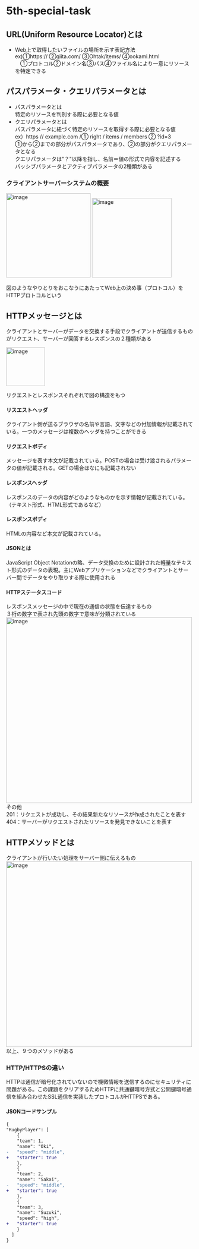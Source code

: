 # 5th-special-task    
## URL(Uniform Resource Locator)とは
- Web上で取得したいファイルの場所を示す表記方法  
ex)①https:// ②qiita.com/ ③Ohtak/items/ ④ookami.html   
&emsp;①プロトコル②ドメイン名③パス④ファイル名により一意にリソースを特定できる
## パスパラメータ・クエリパラメータとは
- パスパラメータとは  
  特定のリソースを判別する際に必要となる値
- クエリパラメータとは  
  パスパラメータに紐づく特定のリソースを取得する際に必要となる値  
  ex）https // example.com /① right / items / members ② ?id=3  
  ①から②までの部分がパスパラメータであり、②の部分がクエリパラメータとなる  
クエリパラメータは"？"以降を指し、名前＝値の形式で内容を記述する  
パッシブパラメータとアクティブパラメータの2種類がある
### クライアントサーバーシステムの概要
<img width="227" alt="image" src="https://github.com/Satoru-Oki/5th-special-task/assets/143796169/528e0de4-7588-4f95-bc67-f4356eeff001">    
<img width="214" alt="image" src="https://github.com/Satoru-Oki/5th-special-task/assets/143796169/ee97c69b-ed79-48ee-bb79-eb2a6efab950">  

図のようなやりとりをおこなうにあたってWeb上の決め事（プロトコル）をHTTPプロトコルという
## HTTPメッセージとは
クライアントとサーバーがデータを交換する手段でクライアントが送信するものがリクエスト、サーバーが回答するレスポンスの２種類がある  

<img width="104" alt="image" src="https://github.com/Satoru-Oki/5th-special-task/assets/143796169/d04f2403-c244-4fa5-bf56-de7f4b183852">  

リクエストとレスポンスそれぞれで図の構造をもつ
#### リスエストヘッダ
クライアント側が送るブラウザの名前や言語、文字などの付加情報が記載されている。一つのメッセージは複数のヘッダを持つことができる  
#### リクエストボディ  
メッセージを表す本文が記載されている。POSTの場合は受け渡されるパラメータの値が記載される。GETの場合はなにも記載されない  
#### レスポンスヘッダ  
レスポンスのデータの内容がどのようなものかを示す情報が記載されている。（テキスト形式、HTML形式であるなど）
#### レスポンスボディ  
HTMLの内容など本文が記載されている。
#### JSONとは
JavaScript Object Notationの略、データ交換のために設計された軽量なテキスト形式のデータの表現。主にWebアプリケーションなどでクライアントとサーバー間でデータをやり取りする際に使用される
#### HTTPステータスコード
レスポンスメッセージの中で現在の通信の状態を伝達するもの  
３桁の数字で表され先頭の数字で意味が分類されている  
<img width="500" alt="image" src="https://github.com/Satoru-Oki/5th-special-task/assets/143796169/958a3249-eb30-42db-82a4-39177d1a194a">  
その他  
201：リクエストが成功し、その結果新たなリソースが作成されたことを表す  
404：サーバーがリクエストされたリソースを発見できないことを表す  

## HTTPメソッドとは
クライアントが行いたい処理をサーバー側に伝えるもの  
<img width="500" alt="image" src="https://github.com/Satoru-Oki/5th-special-task/assets/143796169/d87c1613-6505-4816-bd70-8b4a1c321451">  
以上、９つのメソッドがある
### HTTP/HTTPSの違い
HTTPは通信が暗号化されていないので機微情報を送信するのにセキュリティに問題がある。この課題をクリアするためHTTPに共通鍵暗号方式と公開鍵暗号通信を組み合わせたSSL通信を実装したプロトコルがHTTPSである。
#### JSONコードサンプル
```diff json
{
"RugbyPlayer": [
    {
    "team": 1,
    "name": "Oki",
-   "speed": "middle",
+   "starter": true
    },
    {
    "team": 2,
    "name": "Sakai",
-   "speed": "middle",
+   "starter": true
    },
    {
    "team": 3,
    "name": "Suzuki",
    "speed": "high",
+   "starter": true
    }
  ]
}
```
